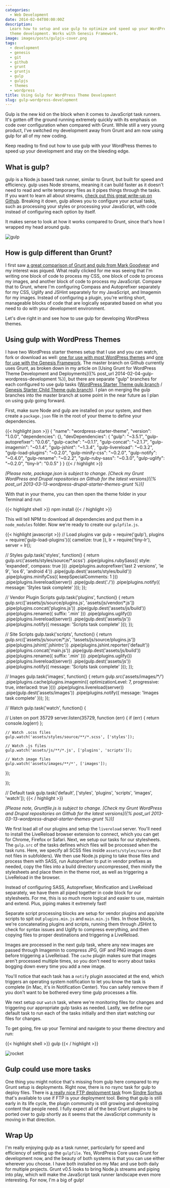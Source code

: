 ```yaml
---
categories:
  - Web Development
date: 2014-02-04T00:00:00Z
description:
  Learn how to setup and use gulp to optimize and speed up your WordPress
  theme development. Works with Genesis Framework.
image: images/posts/gulpjs-cover.png
tags:
  - development
  - genesis
  - git
  - github
  - grunt
  - gruntjs
  - gulp
  - gulpjs
  - themes
  - wordpress
title: Using Gulp for WordPress Theme Development
slug: gulp-wordpress-development
---
```


Gulp is the new kid on the block when it comes to JavaScript task runners. It's gotten off the ground running extremely quickly with its emphasis on code over configuration when compared with Grunt. While still a very young product, I've switched my development away from Grunt and am now using gulp for all of my new coding.

Keep reading to find out how to use gulp with your WordPress themes to speed up your development and stay on the bleeding edge.

## What is gulp?

gulp is a Node.js based task runner, similar to Grunt, but built for speed and efficiency. gulp uses Node streams, meaning it can build faster as it doesn't need to read and write temporary files as it pipes things through the tasks. If you want to learn all about streams, [check out this great write-up on Github][streams]. Breaking it down, gulp allows you to configure your actual tasks, such as processing your styles or processing your JavaScript, with code instead of configuring each option by itself.

It makes sense to look at how it works compared to Grunt, since that's how I wrapped my head around gulp.

![gulp](/images/posts/gulp.png)

## How is gulp different than Grunt?

I first saw [a great comparison of Grunt and gulp from Mark Goodyear][getting-started-gulp] and my interest was piqued. What really clicked for me was seeing that I'm writing one block of code to process my CSS, one block of code to process my images, and another block of code to process my JavaScript. Compare that to Grunt, where I'm configuring Compass and Autoprefixer separately for my CSS, Uglify and JSHint separately for my JavaScript, and Imagemin for my images. Instead of configuring a plugin, you're writing short, manageable blocks of code that are logically separated based on what you need to do with your development environment.

Let's dive right in and see how to use gulp for developing WordPress themes.

## Using gulp with WordPress Themes

I have two WordPress starter themes setup that I use and you can watch, fork or download as well: [one for use with most WordPress themes][wp-starter] and [one for use with the Genesis Framework][genesis-starter]. The master branch on Github currently uses Grunt, as broken down in my article on [Using Grunt for WordPress Theme Development and Deployments]({% post_url 2014-02-04-gulp-wordpress-development %}), but there are separate "gulp" branches for each configured to use gulp tasks ([WordPress Starter Theme gulp branch][wp-starter-gulp] / [Genesis Starter Child Theme gulp branch][genesis-starter-gulp]). I plan on merging the gulp branches into the master branch at some point in the near future as I plan on using gulp going forward.

First, make sure Node and gulp are installed on your system, and then create a `package.json` file in the root of your theme to define your dependencies.

{{< highlight json >}}
{
"name": "wordpress-starter-theme",
"version": "1.0.0",
"dependencies": {},
"devDependencies": {
"gulp": "~3.5.1",
"gulp-autoprefixer": "0.0.6",
"gulp-cache": "~0.1.1",
"gulp-concat": "~2.1.7",
"gulp-imagemin": "~0.1.4",
"gulp-jshint": "~1.3.4",
"gulp-livereload": "~0.3.2",
"gulp-load-plugins": "~0.2.0",
"gulp-minify-css": "~0.2.0",
"gulp-notify": "~0.4.0",
"gulp-rename": "~0.2.2",
"gulp-ruby-sass": "~0.3.0",
"gulp-uglify": "~0.2.0",
"tiny-lr": "0.0.5"
}
}
{{< / highlight >}}

_[Please note, package.json is subject to change. [Check my Grunt WordPress and Drupal repositories on Github for the latest versions]({% post_url 2013-03-13-wordpress-drupal-starter-themes-grunt %})]_

With that in your theme, you can then open the theme folder in your Terminal and run:

{{< highlight shell >}}
npm install
{{< / highlight >}}

This will tell NPM to download all dependencies and put them in a `node_modules` folder. Now we're ready to create our `gulpfile.js`.

{{< highlight javascript >}}
// Load plugins
var gulp = require('gulp'),
plugins = require('gulp-load-plugins')({ camelize: true }),
lr = require('tiny-lr'),
server = lr();

// Styles
gulp.task('styles', function() {
return gulp.src('assets/styles/source/\*.scss')
.pipe(plugins.rubySass({ style: 'expanded', compass: true }))
.pipe(plugins.autoprefixer('last 2 versions', 'ie 9', 'ios 6', 'android 4'))
.pipe(gulp.dest('assets/styles/build'))
.pipe(plugins.minifyCss({ keepSpecialComments: 1 }))
.pipe(plugins.livereload(server))
.pipe(gulp.dest('./'))
.pipe(plugins.notify({ message: 'Styles task complete' }));
});

// Vendor Plugin Scripts
gulp.task('plugins', function() {
return gulp.src(['assets/js/source/plugins.js', 'assets/js/vendor/*.js'])
.pipe(plugins.concat('plugins.js'))
.pipe(gulp.dest('assets/js/build'))
.pipe(plugins.rename({ suffix: '.min' }))
.pipe(plugins.uglify())
.pipe(plugins.livereload(server))
.pipe(gulp.dest('assets/js'))
.pipe(plugins.notify({ message: 'Scripts task complete' }));
});

// Site Scripts
gulp.task('scripts', function() {
return gulp.src(['assets/js/source/*.js', '!assets/js/source/plugins.js'])
.pipe(plugins.jshint('.jshintrc'))
.pipe(plugins.jshint.reporter('default'))
.pipe(plugins.concat('main.js'))
.pipe(gulp.dest('assets/js/build'))
.pipe(plugins.rename({ suffix: '.min' }))
.pipe(plugins.uglify())
.pipe(plugins.livereload(server))
.pipe(gulp.dest('assets/js'))
.pipe(plugins.notify({ message: 'Scripts task complete' }));
});

// Images
gulp.task('images', function() {
return gulp.src('assets/images/\*_/_')
.pipe(plugins.cache(plugins.imagemin({ optimizationLevel: 7, progressive: true, interlaced: true })))
.pipe(plugins.livereload(server))
.pipe(gulp.dest('assets/images'))
.pipe(plugins.notify({ message: 'Images task complete' }));
});

// Watch
gulp.task('watch', function() {

// Listen on port 35729
server.listen(35729, function (err) {
if (err) {
return console.log(err)
};

    // Watch .scss files
    gulp.watch('assets/styles/source/**/*.scss', ['styles']);

    // Watch .js files
    gulp.watch('assets/js/**/*.js', ['plugins', 'scripts']);

    // Watch image files
    gulp.watch('assets/images/**/*', ['images']);

});

});

// Default task
gulp.task('default', ['styles', 'plugins', 'scripts', 'images', 'watch']);
{{< / highlight >}}

_[Please note, Gruntfile.js is subject to change. [Check my Grunt WordPress and Drupal repositories on Github for the latest versions]({% post_url 2013-03-13-wordpress-drupal-starter-themes-grunt %})]_

We first load all of our plugins and setup the `livereload` server. You'll need to install the LiveReload browser extension to connect, which you can get for Chrome, Firefox or Safari. Next, we setup our tasks for our stylesheets. The `gulp.src` of the tasks defines which files will be processed when the task runs. Here, we specify all SCSS files inside `assets/styles/source` (but not files in subfolders). We then use Node.js piping to take those files and process them with SASS, run Autoprefixer to put in vendor prefixes as needed, copy the files into a build directory uncompressed, then minify the stylesheets and place them in the theme root, as well as triggering a LiveReload in the browser.

Instead of configuring SASS, Autoprefixer, Minification and LiveReload separately, we have them all piped together in code block for our stylesheets. For me, this is so much more logical and easier to use, maintain and extend. Plus, piping makes it extremely fast!

Separate script processing blocks are setup for vendor plugins and app/site scripts to spit out `plugins.min.js` and `main.min.js` files. In those blocks, we're concatenating plugins and scripts, running them through JSHint to check for syntax issues and Uglify to compress everything, and then copying files to proper destinations and triggering a LiveReload.

Images are processed in the next gulp task, where any new images are passed through Imagemin to compress JPG, GIF and PNG images down before triggering a LiveReload. The `cache` plugin makes sure that images aren't processed multiple times, so you don't need to worry about tasks bogging down every time you add a new image.

You'll notice that each task has a `notify` plugin associated at the end, which triggers an operating system notification to let you know the task is complete (in Mac, it's in Notification Center). You can safely remove them if you don't want to be bothered every time gulp processes a file.

We next setup our `watch` task, where we're monitoring files for changes and triggering our appropriate gulp tasks as needed. Lastly, we define our default task to run each of the tasks initially and then start watching our files for changes.

To get going, fire up your Terminal and navigate to your theme directory and run:

{{< highlight shell >}}
gulp
{{< / highlight >}}

![rocket](/images/posts/rocket.png)

## Gulp could use more tasks

One thing you might notice that's missing from gulp here compared to my Grunt setup is deployments. Right now, there is no rsync task for gulp to deploy files. There is [a really nice FTP deployment task][gulp-ftp] from [Sindre Sorhus][sindre] that's available to use if FTP is your deployment tool. Being that gulp is still early in its life cycle, the plugin community is still growing and developing content that people need. I fully expect all of the best Grunt plugins to be ported over to gulp shortly as it seems that the JavaScript community is moving in that direction.

## Wrap Up

I'm really enjoying gulp as a task runner, particularly for speed and efficiency of setting up the `gulpfile`. Yes, WordPress Core uses Grunt for development now, and the beauty of both systems is that you can use either wherever you choose. I have both installed on my Mac and use both daily for multiple projects. Grunt v0.5 looks to bring Node.js streams and piping into play, which will make the JavaScript task runner landscape even more interesting. For now, I'm a big of gulp!

[streams]: https://github.com/substack/stream-handbook
[getting-started-gulp]: http://markgoodyear.com/2014/01/getting-started-with-gulp/
[wp-starter]: https://github.com/mattbanks/WordPress-Starter-Theme
[genesis-starter]: https://github.com/mattbanks/Genesis-Starter-Child-Theme
[wp-starter-gulp]: https://github.com/mattbanks/WordPress-Starter-Theme/tree/gulp
[genesis-starter-gulp]: https://github.com/mattbanks/Genesis-Starter-Child-Theme/tree/gulp
[gulp-ftp]: https://github.com/sindresorhus/gulp-ftp
[sindre]: https://twitter.com/sindresorhus

